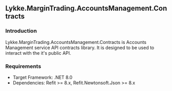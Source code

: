 ## Lykke.MarginTrading.AccountsManagement.Contracts

### Introduction
Lykke.MarginTrading.AccountsManagement.Contracts is Accounts Management service API contracts library. It is designed to be used to interact with the it's public API. 

### Requirements
- Target Framework: .NET 8.0
- Dependencies: Refit >= 8.x, Refit.Newtonsoft.Json >= 8.x
